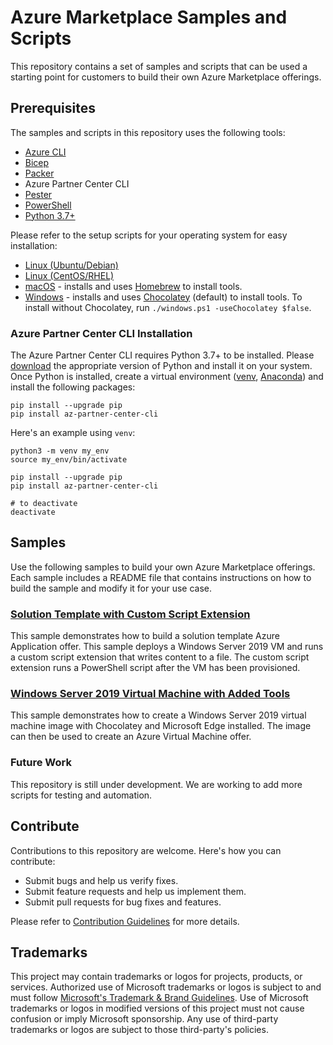 # Azure Marketplace Samples and Scripts
This repository contains a set of samples and scripts that can be used a starting point for customers to build their own Azure Marketplace offerings.

## Prerequisites
The samples and scripts in this repository uses the following tools:
- [Azure CLI](https://docs.microsoft.com/en-us/cli/azure/install-azure-cli?view=azure-cli-latest)
- [Bicep](https://docs.microsoft.com/en-us/azure/azure-resource-manager/bicep/install#azure-cli)
- [Packer](https://www.packer.io/downloads)
- Azure Partner Center CLI
- [Pester](https://pester.dev/docs/introduction/installation)
- [PowerShell](https://docs.microsoft.com/en-us/powershell/scripting/install/installing-powershell)
- [Python 3.7+](https://www.python.org/downloads/)

Please refer to the setup scripts for your operating system for easy installation:
- [Linux (Ubuntu/Debian)](setup/linux_ubuntu_debian.sh)
- [Linux (CentOS/RHEL)](setup/linux_centos_rhel.sh)
- [macOS](setup/macos.sh) - installs and uses [Homebrew](https://brew.sh/) to install tools.
- [Windows](setup/windows.ps1) - installs and uses [Chocolatey](https://chocolatey.org/) (default) to install tools. To install without Chocolatey, run `./windows.ps1 -useChocolatey $false`.

### Azure Partner Center CLI Installation

The Azure Partner Center CLI requires Python 3.7+ to be installed. Please [download](https://www.python.org/downloads/) the appropriate version of Python and install it on your system. Once Python is installed, create a virtual environment ([venv](https://docs.python.org/3/library/venv.html), [Anaconda](https://www.anaconda.com/)) and install the following packages:

```
pip install --upgrade pip
pip install az-partner-center-cli
```

Here's an example using `venv`:

```
python3 -m venv my_env
source my_env/bin/activate

pip install --upgrade pip
pip install az-partner-center-cli

# to deactivate
deactivate
```

## Samples
Use the following samples to build your own Azure Marketplace offerings. Each sample includes a README file that contains instructions on how to build the sample and modify it for your use case.

### [Solution Template with Custom Script Extension](samples/solution-template/base-image-vm/README.md)

This sample demonstrates how to build a solution template Azure Application offer. This sample deploys a Windows Server 2019 VM and runs a custom script extension that writes content to a file. The custom script extension runs a PowerShell script after the VM has been provisioned.

### [Windows Server 2019 Virtual Machine with Added Tools](samples/virtual-machine/basic-windows-vm/README.md)

This sample demonstrates how to create a Windows Server 2019 virtual machine image with Chocolatey and Microsoft Edge installed. The image can then be used to create an Azure Virtual Machine offer.

### Future Work
This repository is still under development. We are working to add more scripts for testing and automation.

## Contribute
Contributions to this repository are welcome. Here's how you can contribute:
- Submit bugs and help us verify fixes.
- Submit feature requests and help us implement them.
- Submit pull requests for bug fixes and features.

Please refer to [Contribution Guidelines](CONTRIBUTING.md) for more details.

## Trademarks

This project may contain trademarks or logos for projects, products, or services. Authorized use of Microsoft trademarks or logos is subject to and must follow [Microsoft's Trademark & Brand Guidelines](https://www.microsoft.com/en-us/legal/intellectualproperty/trademarks/usage/general). Use of Microsoft trademarks or logos in modified versions of this project must not cause confusion or imply Microsoft sponsorship. Any use of third-party trademarks or logos are subject to those third-party's policies.